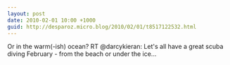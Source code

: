 ```yaml
---
layout: post
date: 2010-02-01 10:00 +1000
guid: http://desparoz.micro.blog/2010/02/01/t8517122532.html
---
```

Or in the warm(-ish) ocean? RT @darcykieran: Let's all have a great scuba diving February - from the beach or under the ice...
